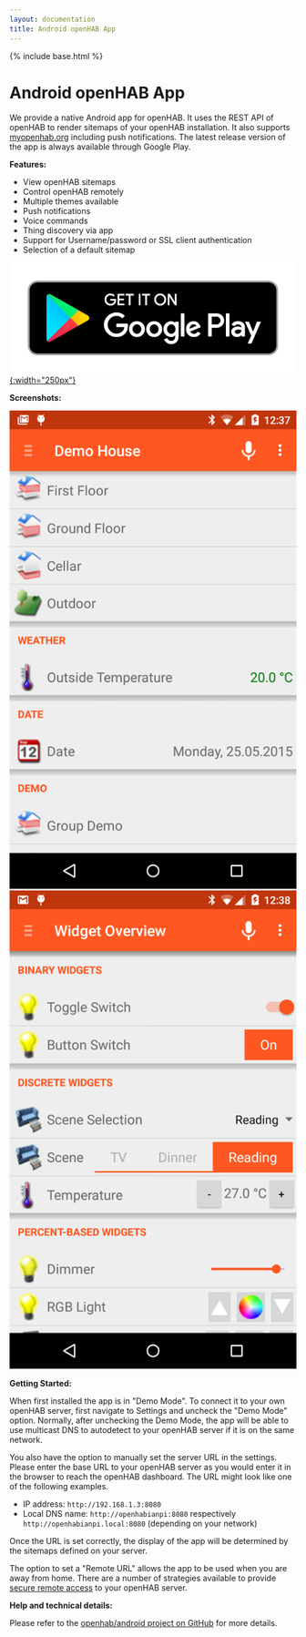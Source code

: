 ```yaml
---
layout: documentation
title: Android openHAB App
---
```


{% include base.html %}

# Android openHAB App

We provide a native Android app for openHAB.
It uses the REST API of openHAB to render sitemaps of your openHAB installation.
It also supports [myopenhab.org](http://www.myopenhab.org) including push notifications.
The latest release version of the app is always available through Google Play.

**Features:**

* View openHAB sitemaps
* Control openHAB remotely
* Multiple themes available
* Push notifications
* Voice commands
* Thing discovery via app
* Support for Username/password or SSL client authentication
* Selection of a default sitemap

[![Download openHAB app on Google Play](images/google-play-badge.png){:width="250px"}](https://play.google.com/store/apps/details?id=org.openhab.habdroid)

**Screenshots:**

<div class="row">
  <div class="col s12 m5"><img src="images/android_01.png" alt="Demo Overview"></div>
  <div class="col s12 m5"><img src="images/android_02.png" alt="Demo Widget Overview"></div>
</div>

**Getting Started:**

When first installed the app is in "Demo Mode".
To connect it to your own openHAB server, first navigate to Settings and uncheck the "Demo Mode" option.
Normally, after unchecking the Demo Mode, the app will be able to use multicast DNS to autodetect to your openHAB server if it is on the same network.

You also have the option to manually set the server URL in the settings.
Please enter the base URL to your openHAB server as you would enter it in the browser to reach the openHAB dashboard.
The URL might look like one of the following examples.

* IP address: `http://192.168.1.3:8080`
* Local DNS name: `http://openhabianpi:8080` respectively `http://openhabianpi.local:8080` (depending on your network)

Once the URL is set correctly, the display of the app will be determined by the sitemaps defined on your server. 

The option to set a "Remote URL" allows the app to be used when you are away from home.
There are a number of strategies available to provide [secure remote access]({{base}}/installation/security.html) to your openHAB server.

**Help and technical details:**

Please refer to the [openhab/android project on GitHub](https://github.com/openhab/openhab.android) for more details.
